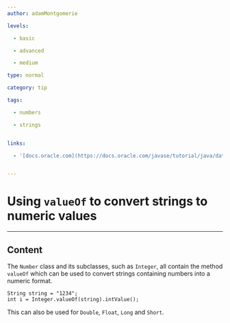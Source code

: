 ```yaml
---
author: adamMontgomerie

levels:

  - basic

  - advanced

  - medium

type: normal

category: tip

tags:

  - numbers

  - strings


links:

  - '[docs.oracle.com](https://docs.oracle.com/javase/tutorial/java/data/converting.html){website}'


---
```


# Using `valueOf` to convert strings to numeric values

---
## Content

The `Number` class and its subclasses, such as `Integer`, all contain the method `valueOf` which can be used to convert strings containing numbers into a numeric format. 
```
String string = "1234";
int i = Integer.valueOf(string).intValue();
```
This can also be used for `Double`, `Float`, `Long` and `Short`.

 

